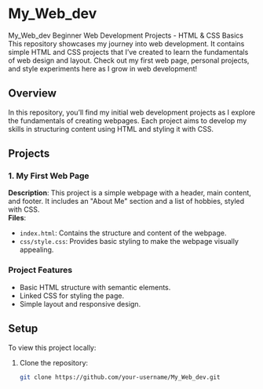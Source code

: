 # My_Web_dev
My_Web_dev Beginner Web Development Projects - HTML &amp; CSS Basics This repository showcases my journey into web development. It contains simple HTML and CSS projects that I’ve created to learn the fundamentals of web design and layout. Check out my first web page, personal projects, and style experiments here as I grow in web development!

## Overview

In this repository, you’ll find my initial web development projects as I explore the fundamentals of creating webpages. Each project aims to develop my skills in structuring content using HTML and styling it with CSS.

## Projects

### 1. My First Web Page
**Description**: This project is a simple webpage with a header, main content, and footer. It includes an "About Me" section and a list of hobbies, styled with CSS.  
**Files**:
- `index.html`: Contains the structure and content of the webpage.
- `css/style.css`: Provides basic styling to make the webpage visually appealing.

### Project Features

- Basic HTML structure with semantic elements.
- Linked CSS for styling the page.
- Simple layout and responsive design.

## Setup

To view this project locally:
1. Clone the repository:
   ```bash
   git clone https://github.com/your-username/My_Web_dev.git
